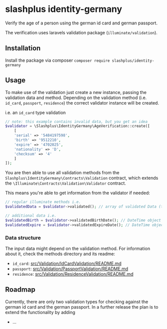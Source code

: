 # slashplus identity-germany
Verify the age of a person using the german id card and german passport. 

The verification uses laravels validation package (`illuminate/validation`).

## Installation
Install the package via composer
`composer require slashplus/identity-germany`

## Usage
To make use of the validation just create a new instance, passing the validation data 
and method. Depending on the validation method (i.e. `id_card`, `passport`, `residence`) 
the correct validator instance will be created.

i.e. an `id_card` type validation 
```php
// note: this example contains invalid data, but you get an idea
$validator = \Slashplus\IdentityGermany\AgeVerification::create([
    [
    'serial' => '5484197598', 
    'birth' => '9512210', 
    'expire' => '4702025', 
    'nationality' => 'D', 
    'checksum' => '4'
    ]
]);
```

You are then able to use all validation methods from the `Slashplus\IdentityGermany\Contracts\Validation` 
contract, which extends the `\Illuminate\Contracts\Validation\Validator` contract.

This means you're able to get information from the validator if needed:

```php
// regular illuminate methods i.e.
$validatedData = $validator->validated(); // array of validated Data (throws exception)

// additional data i.e.
$validatedBirth = $validator->validatedBirthDate(); // DateTime object (throws exception)
$validatedExpire = $validator->validatedExpireDate(); // DateTime object (throws exception)
```

### Data structure
The input data might depend on the validation method. For information about it, 
check the methods directory and its readme:

- `id_card`: [src/Validation/IdCardValidation/README.md](/src/Validation/IdCardValidation/README.md)
- `passport`: [src/Validation/PassportValidation/README.md](/src/Validation/PassportValidation/README.md)
- `residence`: [src/Validation/ResidenceValidation/README.md](/src/Validation/ResidenceValidation/README.md)

## Roadmap
Currently, there are only two validation types for checking against the german id card and the german passport.
In a further release the plan is to extend the functionality by adding 
- ...
